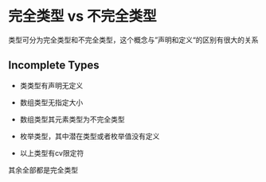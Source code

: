 # 完全类型 vs 不完全类型

类型可分为完全类型和不完全类型，这个概念与”声明和定义“的区别有很大的关系

## Incomplete Types

* 类类型有声明无定义
* 数组类型无指定大小
* 数组类型其元素类型为不完全类型
* 枚举类型，其中潜在类型或者枚举值没有定义

* 以上类型有cv限定符

其余全部都是完全类型